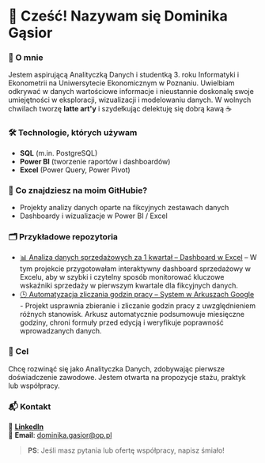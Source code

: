 # 👋 Cześć! Nazywam się Dominika Gąsior

### 🎯 O mnie
Jestem aspirującą Analityczką Danych i studentką 3. roku Informatyki i Ekonometrii na Uniwersytecie Ekonomicznym w Poznaniu. Uwielbiam odkrywać w danych wartościowe informacje i nieustannie doskonalę swoje umiejętności w eksploracji, wizualizacji i modelowaniu danych. W wolnych chwilach tworzę **latte art'y** i szydełkując delektuję się dobrą kawą  ☕

### 🛠 Technologie, których używam
- **SQL** (m.in. PostgreSQL)
- **Power BI** (tworzenie raportów i dashboardów)
- **Excel** (Power Query, Power Pivot)

### 📂 Co znajdziesz na moim GitHubie?
- Projekty analizy danych oparte na fikcyjnych zestawach danych
- Dashboardy i wizualizacje w Power BI / Excel

### 🗂 Przykładowe repozytoria
- [📊 Analiza danych sprzedażowych za 1 kwartał – Dashboard w Excel](https://github.com/DominikaGasior/analiza_danych_sprzedazowych_1_kwartal) – W tym projekcie przygotowałam interaktywny dashboard sprzedażowy w Excelu, aby w szybki i czytelny sposób monitorować kluczowe wskaźniki sprzedaży w pierwszym kwartale dla fikcyjnych danych.
- [🕒 Automatyzacja zliczania godzin pracy – System w Arkuszach Google](https://github.com/DominikaGasior/automatyzacja_zliczania_godzin_pracy) - Projekt usprawnia zbieranie i zliczanie godzin pracy z uwzględnieniem różnych stanowisk. Arkusz automatycznie podsumowuje miesięczne godziny, chroni formuły przed edycją i weryfikuje poprawność wprowadzanych danych.

### 🚀 Cel
Chcę rozwinąć się jako Analityczka Danych, zdobywając pierwsze doświadczenie zawodowe. Jestem otwarta na propozycje stażu, praktyk lub współpracy.

### 📬 Kontakt
🔗 [**LinkedIn**](linkedin.com/in/dominika-gąsior-247402336)  
📧 **Email**: [dominika.gasior@op.pl](mailto:dominika.gasior@op.pl)

> **PS**: Jeśli masz pytania lub ofertę współpracy, napisz śmiało!





